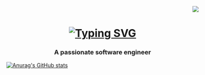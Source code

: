 <p align="right">
  <img src="https://visitor-badge.laobi.icu/badge?page_id=kennethcxv.visitor-badge&left_color=red&right_color=green&left_text=visitors">
</p>

<h1 align="center">
    <a href="https://git.io/typing-svg">
        <img src="https://readme-typing-svg.demolab.com?font=Fira+Code&pause=500&color=008000&center=true&vCenter=true&random=false&width=500&size=40&lines=Hi+There!%F0%9F%91%8B;I'm+Kenneth+Camacho;A+Passionate+Software+Engineer;" alt="Typing SVG" />
    </a>
</h1>


<h3 align="center">A passionate software engineer</h3>

[![Anurag's GitHub stats](https://github-readme-stats.vercel.app/api?username=kennethcxv)](https://github.com/anuraghazra/github-readme-stats)
